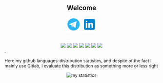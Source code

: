 <div id="1" align="center">
<h2>Welcome</h2>
</div>


<div align="center">
<a href='https://t.me/imba_pro'><img src="img/tg-icon.png"></a>
<a href='https://www.linkedin.com/in/alex-kalinin-jr/'><img src="img/linkedin-icon.png"></a>
</div>

<div>
<br>
<br>
<div id="1" align="center">
<img width=48 heigth=48 src="https://cdn.jsdelivr.net/gh/devicons/devicon/icons/cplusplus/cplusplus-original.svg" />
<img width=48 heigth=48 src="https://cdn.jsdelivr.net/gh/devicons/devicon/icons/qt/qt-original.svg" />
<img width=48 heigth=48 src="https://cdn.jsdelivr.net/gh/devicons/devicon/icons/python/python-original.svg" />
<img width=48 heigth=48 src="https://cdn.jsdelivr.net/gh/devicons/devicon/icons/postgresql/postgresql-original.svg" />
<img width=48 heigth=48 src="https://cdn.jsdelivr.net/gh/devicons/devicon/icons/debian/debian-original.svg" />
<img width=48 heigth=48 src="https://cdn.jsdelivr.net/gh/devicons/devicon/icons/html5/html5-original.svg" />
<img width=48 heigth=48 src="https://cdn.jsdelivr.net/gh/devicons/devicon/icons/c/c-original.svg" />
          
</div>.
</div>

<p>Here my github languages-distribution statistics, and despite of the fact I mainly use Gitlab, I evaluate this distribution as something more or less right</p>

<div align="center">

![my statistics](http://github-profile-summary-cards.vercel.app/api/cards/repos-per-language?username=Alex-Kalinin-jr&theme=github) 

</div>
          
          

